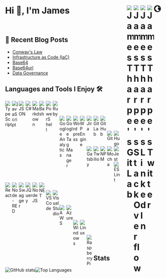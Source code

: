 # Hi 👋, I'm James [<img align="right" alt="James Tharpe's Website" width="22px" src="https://raw.githubusercontent.com/iconic/open-iconic/master/svg/globe.svg">](https://www.jamestharpe.com/)[<img align="right" alt="James Tharpe's Twitter" width="22px" src="https://cdn.jsdelivr.net/npm/simple-icons@v3/icons/twitter.svg">](https://twitter.com/jamestharpe)[<img align="right" alt="James Tharpe's LinkedIn" width="22px" src="https://cdn.jsdelivr.net/npm/simple-icons@v3/icons/linkedin.svg">](https://www.linkedin.com/in/jamestharpe/)[<img align="right" alt="James Tharpe's StackOverflow" width="22px" src="https://cdn.jsdelivr.net/npm/simple-icons@v3/icons/stackoverflow.svg">](https://stackoverflow.com/users/104763/james)[<img align="right" alt="James Tharpe's GitLab" width="22px" src="https://cdn.jsdelivr.net/npm/simple-icons@v3/icons/gitlab.svg">](https://gitlab.com/jamestharpe)

<br />

## 📝 Recent Blog Posts

<!-- BLOG-POST-LIST:START -->
- [Conway&#39;s Law](https://www.jamestharpe.com/conways-law/)
- [Infrastructure as Code &lpar;IaC&rpar;](https://www.jamestharpe.com/infrastructure-as-code/)
- [Base64](https://www.jamestharpe.com/base64/)
- [Base64url](https://www.jamestharpe.com/base64url/)
- [Data Governance](https://www.jamestharpe.com/data-governance/)
<!-- BLOG-POST-LIST:END -->

## Languages and Tools I Enjoy 🛠

<!-- Languages -->
<img align="left" alt="TypeScript" width="22px" src="https://cdn.jsdelivr.net/npm/simple-icons@v3/icons/typescript.svg">
<img align="left" alt="javaScript" width="22px" src="https://cdn.jsdelivr.net/npm/simple-icons@v3/icons/javascript.svg">
<img align="left" alt="JSON" width="22px" src="https://cdn.jsdelivr.net/npm/simple-icons@v3/icons/json.svg">
<img align="left" alt="C#" width="22px" src="https://cdn.jsdelivr.net/npm/simple-icons@v3/icons/csharp.svg">
<img align="left" alt="Markdown" width="22px" src="https://cdn.jsdelivr.net/npm/simple-icons@v3/icons/markdown.svg">
<img align="left" alt="Bash" width="22px" src="https://cdn.jsdelivr.net/npm/simple-icons@v3/icons/gnubash.svg">
<img align="left" alt="PowerShell" width="22px" src="https://cdn.jsdelivr.net/npm/simple-icons@v3/icons/powershell.svg">
<img align="left" alt="Ruby" width="22px" src="https://cdn.jsdelivr.net/npm/simple-icons@v3/icons/ruby.svg">

<br /><br />

<!-- Apps -->

<img align="left" alt="Google Analytics" width="22px" src="https://cdn.jsdelivr.net/npm/simple-icons@v3/icons/googleanalytics.svg">
<img align="left" alt="Google Tag Manager" width="22px" src="https://cdn.jsdelivr.net/npm/simple-icons@v3/icons/googletagmanager.svg">
<img align="left" alt="Wordpress" width="22px" src="https://cdn.jsdelivr.net/npm/simple-icons@v3/icons/wordpress.svg">
<img align="left" alt="WP Engine" width="22px" src="https://cdn.jsdelivr.net/npm/simple-icons@v3/icons/wpengine.svg">
<img align="left" alt="Jira" width="22px" src="https://cdn.jsdelivr.net/npm/simple-icons@v3/icons/jira.svg">
<img align="left" alt="GitLab" width="22px" src="https://cdn.jsdelivr.net/npm/simple-icons@v3/icons/gitlab.svg">
<img align="left" alt="GitHub" width="22px" src="https://cdn.jsdelivr.net/npm/simple-icons@v3/icons/github.svg">

<br /><br />

<!-- APIs and CLIs -->

<img align="left" alt="Git" width="22px" src="https://cdn.jsdelivr.net/npm/simple-icons@v3/icons/git.svg">
<img align="left" alt="Hugo" width="22px" src="https://cdn.jsdelivr.net/npm/simple-icons@v3/icons/hugo.svg">
<img align="left" alt="Gatsby" width="22px" src="https://cdn.jsdelivr.net/npm/simple-icons@v3/icons/gatsby.svg">
<img align="left" alt="Twilio" width="22px" src="https://cdn.jsdelivr.net/npm/simple-icons@v3/icons/twilio.svg">

<br /><br />

<!-- Package Managers and Test Frameworks -->

<img align="left" alt="NPM" width="22px" src="https://cdn.jsdelivr.net/npm/simple-icons@v3/icons/npm.svg">
<img align="left" alt="Mocha" width="22px" src="https://cdn.jsdelivr.net/npm/simple-icons@v3/icons/mocha.svg">
<img align="left" alt="Jest" width="22px" src="https://cdn.jsdelivr.net/npm/simple-icons@v3/icons/jest.svg">
<img align="left" alt="ESLint" width="22px" src="https://cdn.jsdelivr.net/npm/simple-icons@v3/icons/eslint.svg">

<br /><br />

<!-- Frameworks and Libs -->

<img align="left" alt="React" width="22px" src="https://cdn.jsdelivr.net/npm/simple-icons@v3/icons/react.svg">
<img align="left" alt="Node-RED" width="22px" src="https://cdn.jsdelivr.net/npm/simple-icons@v3/icons/node-red.svg">
<img align="left" alt="Swagger" width="22px" src="https://cdn.jsdelivr.net/npm/simple-icons@v3/icons/swagger.svg">
<img align="left" alt="JQuery" width="22px" src="https://cdn.jsdelivr.net/npm/simple-icons@v3/icons/jquery.svg">

<br /><br />

<!-- Run-times -->

<img align="left" alt="NodeJS" width="22px" src="https://cdn.jsdelivr.net/npm/simple-icons@v3/icons/node-dot-js.svg">
<img align="left" alt=".NET" width="22px" src="https://cdn.jsdelivr.net/npm/simple-icons@v3/icons/dot-net.svg">


<br /><br />

<!-- Editors and IDEs -->

<img align="left" alt="VS Code" width="22px" src="https://cdn.jsdelivr.net/npm/simple-icons@v3/icons/visualstudiocode.svg">
<img align="left" alt="Visual Studio" width="22px" src="https://cdn.jsdelivr.net/npm/simple-icons@v3/icons/visualstudio.svg">

<br /><br />

<!-- Cloud -->

<img align="left" alt="AWS" width="22px" src="https://cdn.jsdelivr.net/npm/simple-icons@v3/icons/amazonaws.svg">
<img align="left" alt="Azure" width="22px" src="https://cdn.jsdelivr.net/npm/simple-icons@v3/icons/microsoftazure.svg">

<br /><br />

<!-- OSes -->

<img align="left" alt="Windows" width="22px" src="https://cdn.jsdelivr.net/npm/simple-icons@v3/icons/windows.svg">
<img align="left" alt="Linux" width="22px" src="https://cdn.jsdelivr.net/npm/simple-icons@v3/icons/linux.svg">

<br /><br />

<!-- Hardware -->

<img align="left" alt="Raspberry Pi" width="22px" src="https://cdn.jsdelivr.net/npm/simple-icons@v3/icons/raspberrypi.svg">

<br /><br />

## Stats

<img align="left" alt="GitHub stats" src="https://github-readme-stats.vercel.app/api?username=jamestharpe&show_icons=true&hide_border=true&count_private=true" />
<img align="left" alt="Top Languages" src="https://github-readme-stats.vercel.app/api/top-langs/?username=jamestharpe&layout=compact&hide_border=true" />

<!--
**jamestharpe/jamestharpe** is a ✨ _special_ ✨ repository because its `README.md` (this file) appears on your GitHub profile.

Here are some ideas to get you started:

- 🔭 I’m currently working on ...
- 🌱 I’m currently learning ...
- 👯 I’m looking to collaborate on ...
- 🤔 I’m looking for help with ...
- 💬 Ask me about ...
- 📫 How to reach me: ...
- 😄 Pronouns: ...
- ⚡ Fun fact: ...
-->
